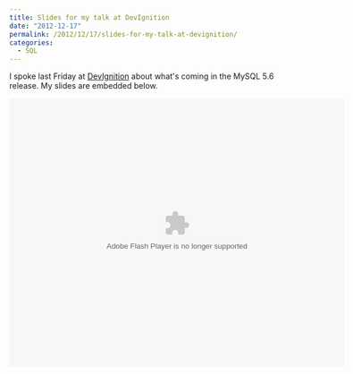 ```yaml
---
title: Slides for my talk at DevIgnition
date: "2012-12-17"
permalink: /2012/12/17/slides-for-my-talk-at-devignition/
categories:
  - SQL
---
```

I spoke last Friday at [DevIgnition][1] about what's coming in the MySQL 5.6 release. My slides are embedded below.

<embed src="https://www.box.com/embed/lqt0dw7mpl4uz5c.swf" width="600" height="480" wmode="opaque" type="application/x-shockwave-flash" allowFullScreen="true" allowScriptAccess="always">
  </p>

 [1]: http://www.devignition.com/
